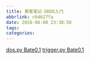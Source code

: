```yaml
---
title: 黑客笔记-DDOS入门
abbrlink: c64627fa
date: 2018-06-08 23:30:58
tags:
categories:
---
```


[dos.py Bate0.1](dos.py)
[trigger.py Bate0.1](trigger.py)

